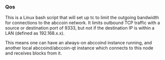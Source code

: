 ### Qos ###

This is a Linux bash script that will set up tc to limit the outgoing bandwidth for connections to the abccoin network. It limits outbound TCP traffic with a source or destination port of 9333, but not if the destination IP is within a LAN (defined as 192.168.x.x).

This means one can have an always-on abccoind instance running, and another local abccoind/abccoin-qt instance which connects to this node and receives blocks from it.
